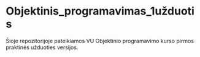 # Objektinis_programavimas_1užduotis
Šioje repozitorijoje pateikiamos VU Objektinio programavimo kurso pirmos praktinės užduoties versijos.
